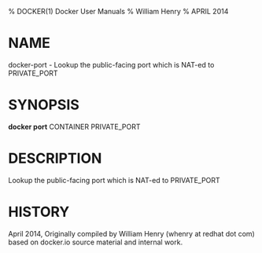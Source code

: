 % DOCKER(1) Docker User Manuals
% William Henry
% APRIL 2014
# NAME
docker-port - Lookup the public-facing port which is NAT-ed to PRIVATE_PORT

# SYNOPSIS
**docker port** CONTAINER PRIVATE_PORT

# DESCRIPTION
Lookup the public-facing port which is NAT-ed to PRIVATE_PORT

# HISTORY
April 2014, Originally compiled by William Henry (whenry at redhat dot com)
based on docker.io source material and internal work.
